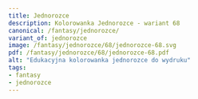 ```yaml
---
title: Jednorozce
description: Kolorowanka Jednorozce - wariant 68
canonical: /fantasy/jednorozce/
variant_of: jednorozce
image: /fantasy/jednorozce/68/jednorozce-68.svg
pdf: /fantasy/jednorozce/68/jednorozce-68.pdf
alt: "Edukacyjna kolorowanka jednorozce do wydruku"
tags:
- fantasy
- jednorozce
---
```

